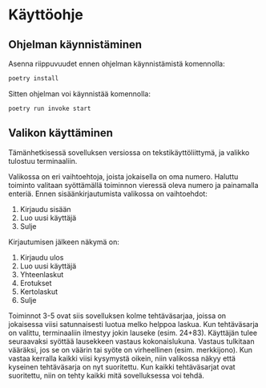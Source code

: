 # Käyttöohje

## Ohjelman käynnistäminen

Asenna riippuvuudet ennen ohjelman käynnistämistä komennolla:

```bash
poetry install
```

Sitten ohjelman voi käynnistää komennolla:

```
poetry run invoke start
```

## Valikon käyttäminen

Tämänhetkisessä sovelluksen versiossa on tekstikäyttöliittymä, ja valikko tulostuu terminaaliin.

Valikossa on eri vaihtoehtoja, joista jokaisella on oma numero. Haluttu toiminto valitaan syöttämällä toiminnon vieressä oleva numero ja painamalla enteriä.
Ennen sisäänkirjautumista valikossa on vaihtoehdot:

1. Kirjaudu sisään
2. Luo uusi käyttäjä
0. Sulje

Kirjautumisen jälkeen näkymä on:

1. Kirjaudu ulos
2. Luo uusi käyttäjä
3. Yhteenlaskut
4. Erotukset
5. Kertolaskut
0. Sulje

Toiminnot 3-5 ovat siis sovelluksen kolme tehtäväsarjaa, joissa on jokaisessa viisi satunnaisesti luotua melko helppoa laskua.
Kun tehtäväsarja on valittu, terminaaliin ilmestyy jokin lauseke (esim. 24+83). Käyttäjän tulee seuraavaksi syöttää lausekkeen vastaus kokonaislukuna.
Vastaus tulkitaan vääräksi, jos se on väärin tai syöte on virheellinen (esim. merkkijono).
Kun vastaa kerralla kaikki viisi kysymystä oikein, niin valikossa näkyy että kyseinen tehtäväsarja on nyt suoritettu.
Kun kaikki tehtäväsarjat ovat suoritettu, niin on tehty kaikki mitä sovelluksessa voi tehdä.

